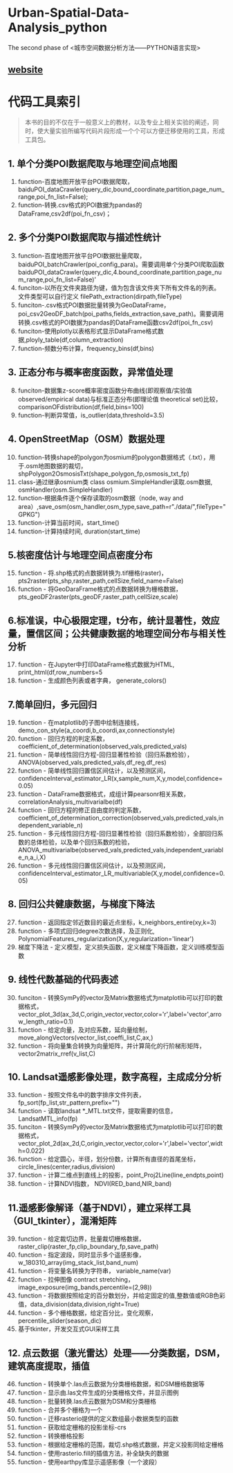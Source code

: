 # Urban-Spatial-Data-Analysis_python
 The second phase of <城市空间数据分析方法——PYTHON语言实现>
 ## [website](https://richiebao.github.io/Urban-Spatial-Data-Analysis_python/#/)


# 代码工具索引
> 本书的目的不仅在于一般意义上的教材，以及专业上相关实验的阐述，同时，使大量实验所编写代码片段形成一个个可以方便迁移使用的工具，形成工具包。

## 1. 单个分类POI数据爬取与地理空间点地图
1. function-百度地图开放平台POI数据爬取，baiduPOI_dataCrawler(query_dic,bound_coordinate,partition,page_num_range,poi_fn_list=False);
2. function-转换.csv格式的POI数据为pandas的DataFrame,csv2df(poi_fn_csv)；

## 2. 多个分类POI数据爬取与描述性统计
3. function-百度地图开放平台POI数据批量爬取，baiduPOI_batchCrawler(poi_config_para)。需要调用单个分类POI爬取函数baiduPOI_dataCrawler(query_dic,4.bound_coordinate,partition,page_num_range,poi_fn_list=False)'
4. funciton-以所在文件夹路径为键，值为包含该文件夹下所有文件名的列表。文件类型可以自行定义 filePath_extraction(dirpath,fileType)
5. funciton-.csv格式POI数据批量转换为GeoDataFrame，poi_csv2GeoDF_batch(poi_paths,fields_extraction,save_path)。需要调用转换.csv格式的POI数据为pandas的DataFrame函数csv2df(poi_fn_csv)
6. funciton-使用plotly以表格形式显示DataFrame格式数据,ployly_table(df,column_extraction)
7. function-频数分布计算，frequency_bins(df,bins)

## 3. 正态分布与概率密度函数，异常值处理
8. funciton-数据集z-score概率密度函数分布曲线(即观察值/实验值 observed/empirical data)与标准正态分布(即理论值 theoretical set)比较，comparisonOFdistribution(df,field,bins=100)
9. function-判断异常值，is_outlier(data,threshold=3.5)

## 4. OpenStreetMap（OSM）数据处理
10. function-转换shape的polygon为osmium的polygon数据格式（.txt），用于.osm地图数据的裁切，shpPolygon2OsmosisTxt(shape_polygon_fp,osmosis_txt_fp)
11. class-通过继承osmium类 class osmium.SimpleHandler读取.osm数据, osmHandler(osm.SimpleHandler)
12. function-根据条件逐个保存读取的osm数据（node, way and area）,save_osm(osm_handler,osm_type,save_path=r"./data/",fileType="GPKG")
13. function-计算当前时间，start_time()
14. function-计算持续时间, duration(start_time)

## 5.核密度估计与地理空间点密度分布
15. function - 将.shp格式的点数据转换为.tif栅格(raster)，pts2raster(pts_shp,raster_path,cellSize,field_name=False)
16. function - 将GeoDaraFrame格式的点数据转换为栅格数据， pts_geoDF2raster(pts_geoDF,raster_path,cellSize,scale)

## 6.标准误，中心极限定理，t分布，统计显著性，效应量，置信区间；公共健康数据的地理空间分布与相关性分析
17. function - 在Jupyter中打印DataFrame格式数据为HTML, print_html(df,row_numbers=5
18. function - 生成颜色列表或者字典， generate_colors()

## 7.简单回归，多元回归
19. function - 在matplotlib的子图中绘制连接线，demo_con_style(a_coordi,b_coordi,ax,connectionstyle)
20. function - 回归方程的判定系数， coefficient_of_determination(observed_vals,predicted_vals)
21. function - 简单线性回归方程-回归显著性检验（回归系数检验）， ANOVA(observed_vals,predicted_vals,df_reg,df_res)
22. function - 简单线性回归置信区间估计，以及预测区间， confidenceInterval_estimator_LR(x,sample_num,X,y,model,confidence=0.05)
23. function - DataFrame数据格式，成组计算pearsonr相关系数，correlationAnalysis_multivarialbe(df)
24. function - 回归方程的修正自由度的判定系数， coefficient_of_determination_correction(observed_vals,predicted_vals,independent_variable_n)
25. function - 多元线性回归方程-回归显著性检验（回归系数检验），全部回归系数的总体检验，以及单个回归系数的检验， ANOVA_multivarialbe(observed_vals,predicted_vals,independent_variable_n,a_i,X)
26. function - 多元线性回归置信区间估计，以及预测区间， confidenceInterval_estimator_LR_multivariable(X,y,model,confidence=0.05)

## 8. 回归公共健康数据，与梯度下降法
27. function - 返回指定邻近数目的最近点坐标，k_neighbors_entire(xy,k=3)
28. function - 多项式回归degree次数选择，及正则化, PolynomialFeatures_regularization(X,y,regularization='linear')
29. 梯度下降法 - 定义模型，定义损失函数，定义梯度下降函数，定义训练模型函数

## 9. 线性代数基础的代码表述
30. funciton - 转换SymPy的vector及Matrix数据格式为matplotlib可以打印的数据格式，vector_plot_3d(ax_3d,C,origin_vector,vector,color='r',label='vector',arrow_length_ratio=0.1)
31. function - 给定向量，及对应系数，延向量绘制，move_alongVectors(vector_list,coeffi_list,C,ax,)
32. function - 将向量集合转换为向量矩阵，并计算简化的行阶梯形矩阵，vector2matrix_rref(v_list,C)

## 10. Landsat遥感影像处理，数字高程，主成成分分析
33. function - 按照文件名中的数字排序文件列表， fp_sort(fp_list,str_pattern,prefix="")
34. function - 读取landsat *_MTL.txt文件，提取需要的信息，LandsatMTL_info(fp)
35. funciton - 转换SymPy的vector及Matrix数据格式为matplotlib可以打印的数据格式， vector_plot_2d(ax_2d,C,origin_vector,vector,color='r',label='vector',width=0.022)
36. function - 给定圆心，半径，划分份数，计算所有直径的首尾坐标， circle_lines(center,radius,division)
37. function - 计算二维点到直线上的投影，point_Proj2Line(line_endpts,point)
38. function - 计算NDVI指数， NDVI(RED_band,NIR_band)

## 11.遥感影像解译（基于NDVI），建立采样工具（GUI_tkinter），混淆矩阵
39. function - 给定裁切边界，批量裁切栅格数据，raster_clip(raster_fp,clip_boundary_fp,save_path)
40. function - 指定波段，同时显示多个遥感影像，w_180310_array(img_stack_list,band_num)
41. function - 将变量名转换为字符串， variable_name(var)
42. function - 拉伸图像 contract stretching，image_exposure(img_bands,percentile=(2,98))
43. function - 将数据按照给定的百分数划分，并给定固定的值,整数值或RGB色彩值，data_division(data,division,right=True)
44. function - 多个栅格数据，给定百分比，变化观察，percentile_slider(season_dic)
45. 基于tkinter，开发交互式GUI采样工具

## 12. 点云数据（激光雷达）处理——分类数据，DSM，建筑高度提取，插值
46. function - 转换单个.las点云数据为分类栅格数据，和DSM栅格数据等
47. function - 显示由.las文件生成的分类栅格文件，并显示图例
48. function - 批量转换.las点云数据为DSM和分类栅格
49. function - 合并多个栅格为一个
50. function - 迁移rasterio提供的定义数组最小数据类型的函数
51. function - 获取给定栅格的投影坐标-crs
52. function - 转换栅格投影
53. function - 根据给定栅格的范围，裁切.shp格式数据，并定义投影同给定栅格
54. function - 使用rasterio.fill的插值方法，补全缺失的数据
55. function - 使用earthpy库显示遥感影像（一个波段）
